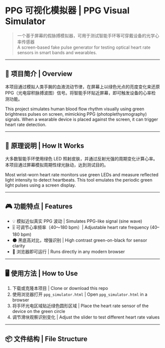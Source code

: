 # PPG 可视化模拟器 | PPG Visual Simulator

> 一个基于屏幕的假脉搏模拟器，可用于测试智能手环等可穿戴设备的光学心率传感器  
> A screen-based fake pulse generator for testing optical heart rate sensors in smart bands and wearables.

---

## 📌 项目简介 | Overview

本项目通过模拟人类手腕的血液流动节律，在屏幕上以绿色光点的亮度变化来还原 PPG（光电容积脉搏波图）信号。将智能手环贴近屏幕，即可触发设备的心率检测功能。

This project simulates human blood flow rhythm visually using green brightness pulses on screen, mimicking PPG (photoplethysmography) signals. When a wearable device is placed against the screen, it can trigger heart rate detection.

---

## 🧠 原理说明 | How It Works

大多数智能手环使用绿色 LED 照射皮肤，并通过反射光强的周期变化计算心率。本项目通过屏幕模拟周期性绿光脉动，达到测试目的。

Most wrist-worn heart rate monitors use green LEDs and measure reflected light intensity to detect heartbeats. This tool emulates the periodic green light pulses using a screen display.

---

## 🎮 功能特点 | Features

- 💡 模拟近似真实 PPG 波动 | Simulates PPG-like signal (sine wave)
- 🎚 可调节心率频率（40～180 bpm）| Adjustable heart rate frequency (40–180 bpm)
- 🌑 黑底高对比，增强识别 | High contrast green-on-black for sensor clarity
- 📱 浏览器即可运行 | Runs directly in any modern browser

---

## 🖥 使用方法 | How to Use

1. 下载或克隆本项目 | Clone or download this repo
2. 使用浏览器打开 `ppg_simulator.html` | Open `ppg_simulator.html` in a browser
3. 将手环光电区域贴近绿色圆形区域 | Place the heart rate sensor of the device on the green circle
4. 调节滑块观察识别变化 | Adjust the slider to test different heart rate values

---

## 📦 文件结构 | File Structure

